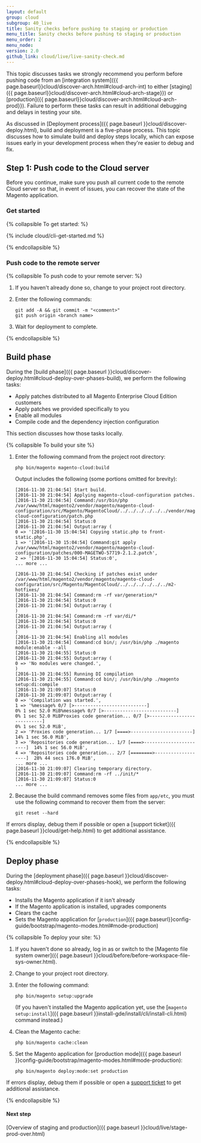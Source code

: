 ```yaml
---
layout: default
group: cloud
subgroup: 40_live
title: Sanity checks before pushing to staging or production
menu_title: Sanity checks before pushing to staging or production
menu_order: 2
menu_node: 
version: 2.0
github_link: cloud/live/live-sanity-check.md
---
```


This topic discusses tasks we strongly recommend you perform before pushing code from an [integration system]({{ page.baseurl}}cloud/discover-arch.html#cloud-arch-int) to either [staging]({{ page.baseurl}}cloud/discover-arch.html#cloud-arch-stage}}) or [production]({{ page.baseurl}}cloud/discover-arch.html#cloud-arch-prod}}). Failure to perform these tasks can result in additional debugging and delays in testing your site.

As discussed in [Deployment process]({{ page.baseurl }}cloud/discover-deploy.html), build and deployment is a five-phase process. This topic discusses how to simulate build and deploy steps locally, which can expose issues early in your development process when they're easier to debug and fix.

## Step 1: Push code to the Cloud server
Before you continue, make sure you push all current code to the remote Cloud server so that, in event of issues, you can recover the state of the Magento application.

### Get started

{% collapsible To get started: %}

{% include cloud/cli-get-started.md %}

{% endcollapsible %}

### Push code to the remote server

{% collapsible To push code to your remote server: %}

1.	If you haven't already done so, change to your project root directory.
2.	Enter the following commands:

		git add -A && git commit -m "<comment>"
		git push origin <branch name>
3.	Wait for deployment to complete.

{% endcollapsible %}

## Build phase
During the [build phase]({{ page.baseurl }}cloud/discover-deploy.html#cloud-deploy-over-phases-build), we perform the following tasks:

*	Apply patches distributed to all Magento Enterprise Cloud Edition customers
*	Apply patches we provided specifically to you
*	Enable all modules
*	Compile code and the dependency injection configuration

This section discusses how those tasks locally.

{% collapsible To build your site %}

1.	Enter the following command from the project root directory:

		php bin/magento magento-cloud:build

	Output includes the following (some portions omitted for brevity):

		[2016-11-30 21:04:54] Start build.
		[2016-11-30 21:04:54] Applying magento-cloud-configuration patches.
		[2016-11-30 21:04:54] Command:/usr/bin/php /var/www/html/magento2/vendor/magento/magento-cloud-configuration/src/Magento/MagentoCloud/../../../../../../vendor/magento/magento-cloud-configuration/patch.php
		[2016-11-30 21:04:54] Status:0
		[2016-11-30 21:04:54] Output:array (
		0 => '[2016-11-30 15:04:54] Copying static.php to front-static.php',
		1 => '[2016-11-30 15:04:54] Command:git apply /var/www/html/magento2/vendor/magento/magento-cloud-configuration/patches/000-MAGETWO-57719-2.1.2.patch',
		2 => '[2016-11-30 15:04:54] Status:0',
  		... more ...

		[2016-11-30 21:04:54] Checking if patches exist under /var/www/html/magento2/vendor/magento/magento-cloud-configuration/src/Magento/MagentoCloud/../../../../../../m2-hotfixes/
		[2016-11-30 21:04:54] Command:rm -rf var/generation/*
		[2016-11-30 21:04:54] Status:0
		[2016-11-30 21:04:54] Output:array (
		)
		[2016-11-30 21:04:54] Command:rm -rf var/di/*
		[2016-11-30 21:04:54] Status:0
		[2016-11-30 21:04:54] Output:array (
		)
		[2016-11-30 21:04:54] Enabling all modules
		[2016-11-30 21:04:54] Command:cd bin/; /usr/bin/php ./magento module:enable --all
		[2016-11-30 21:04:55] Status:0
		[2016-11-30 21:04:55] Output:array (
		0 => 'No modules were changed.',
		)
		[2016-11-30 21:04:55] Running DI compilation
		[2016-11-30 21:04:55] Command:cd bin/; /usr/bin/php ./magento setup:di:compile
		[2016-11-30 21:09:07] Status:0
		[2016-11-30 21:09:07] Output:array (
		0 => 'Compilation was started.',
		1 => '%message% 0/7 [>---------------------------]
		0% 1 sec 52.0 MiB%message% 0/7 [>---------------------------]
		0% 1 sec 52.0 MiBProxies code generation... 0/7 [>---------------------------]
		0% 1 sec 52.0 MiB',
		2 => 'Proxies code generation... 1/7 [====>-----------------------]  14% 1 sec 56.0 MiB',
		3 => 'Repositories code generation... 1/7 [====>-----------------------]  14% 1 sec 56.0 MiB',
		4 => 'Repositories code generation... 2/7 [========>-------------------]  28% 44 secs 176.0 MiB',
 		... more ...
		[2016-11-30 21:09:07] Clearing temporary directory.
		[2016-11-30 21:09:07] Command:rm -rf ../init/*
		[2016-11-30 21:09:07] Status:0
		... more ...
3.	Because the build command removes some files from `app/etc`, you must use the following command to recover them from the server:

		git reset --hard

If errors display, debug them if possible or open a [support ticket]({{ page.baseurl }}cloud/get-help.html) to get additional assistance.

{% endcollapsible %}

## Deploy phase
During the [deployment phase]({{ page.baseurl }}cloud/discover-deploy.html#cloud-deploy-over-phases-hook), we perform the following tasks:

*	Installs the Magento application if it isn't already
*	If the Magento application is installed, upgrades components
*	Clears the cache
*	Sets the Magento application for [`production`]({{ page.baseurl}}config-guide/bootstrap/magento-modes.html#mode-production)

{% collapsible To deploy your site: %}

1.	If you haven't done so already, log in as or switch to the [Magento file system owner]({{ page.baseurl }}cloud/before/before-workspace-file-sys-owner.html).
2.	Change to your project root directory.
3.	Enter the following command:

		php bin/magento setup:upgrade

	(If you haven't installed the Magento application yet, use the [`magento setup:install`]({{ page.baseurl }}install-gde/install/cli/install-cli.html) command instead.)
4.	Clean the Magento cache:

		php bin/magento cache:clean
5.	Set the Magento application for [production mode]({{ page.baseurl }}config-guide/bootstrap/magento-modes.html#mode-production):

		php bin/magento deploy:mode:set production

If errors display, debug them if possible or open a [support ticket]() to get additional assistance.


{% endcollapsible %}

#### Next step
[Overview of staging and production]({{ page.baseurl }}cloud/live/stage-prod-over.html)
